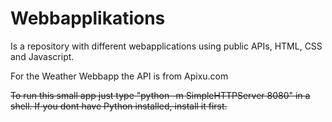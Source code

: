 # Webbapplikations 

Is a repository with different webapplications using public APIs, HTML, CSS and Javascript. 

For the Weather Webbapp the API is from Apixu.com

~~To run this small app just type "python -m SimpleHTTPServer 8080" in a shell. If you dont have Python installed, install it first.~~
